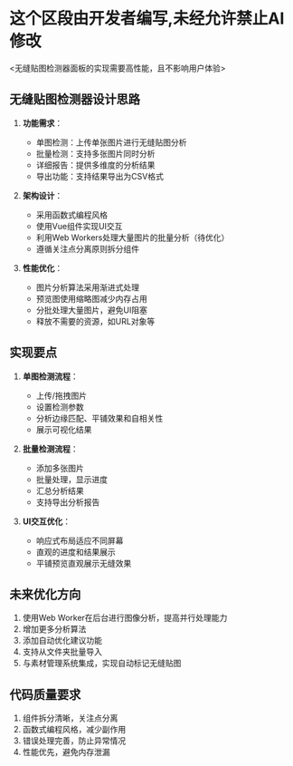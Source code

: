 # 这个区段由开发者编写,未经允许禁止AI修改
<无缝贴图检测器面板的实现需要高性能，且不影响用户体验>

## 无缝贴图检测器设计思路

1. **功能需求**：
   - 单图检测：上传单张图片进行无缝贴图分析
   - 批量检测：支持多张图片同时分析
   - 详细报告：提供多维度的分析结果
   - 导出功能：支持结果导出为CSV格式

2. **架构设计**：
   - 采用函数式编程风格
   - 使用Vue组件实现UI交互
   - 利用Web Workers处理大量图片的批量分析（待优化）
   - 遵循关注点分离原则拆分组件

3. **性能优化**：
   - 图片分析算法采用渐进式处理
   - 预览图使用缩略图减少内存占用
   - 分批处理大量图片，避免UI阻塞
   - 释放不需要的资源，如URL对象等

## 实现要点

1. **单图检测流程**：
   - 上传/拖拽图片
   - 设置检测参数
   - 分析边缘匹配、平铺效果和自相关性
   - 展示可视化结果

2. **批量检测流程**：
   - 添加多张图片
   - 批量处理，显示进度
   - 汇总分析结果
   - 支持导出分析报告

3. **UI交互优化**：
   - 响应式布局适应不同屏幕
   - 直观的进度和结果展示
   - 平铺预览直观展示无缝效果

## 未来优化方向

1. 使用Web Worker在后台进行图像分析，提高并行处理能力
2. 增加更多分析算法
3. 添加自动优化建议功能
4. 支持从文件夹批量导入
5. 与素材管理系统集成，实现自动标记无缝贴图

## 代码质量要求

1. 组件拆分清晰，关注点分离
2. 函数式编程风格，减少副作用
3. 错误处理完善，防止异常情况
4. 性能优先，避免内存泄漏 